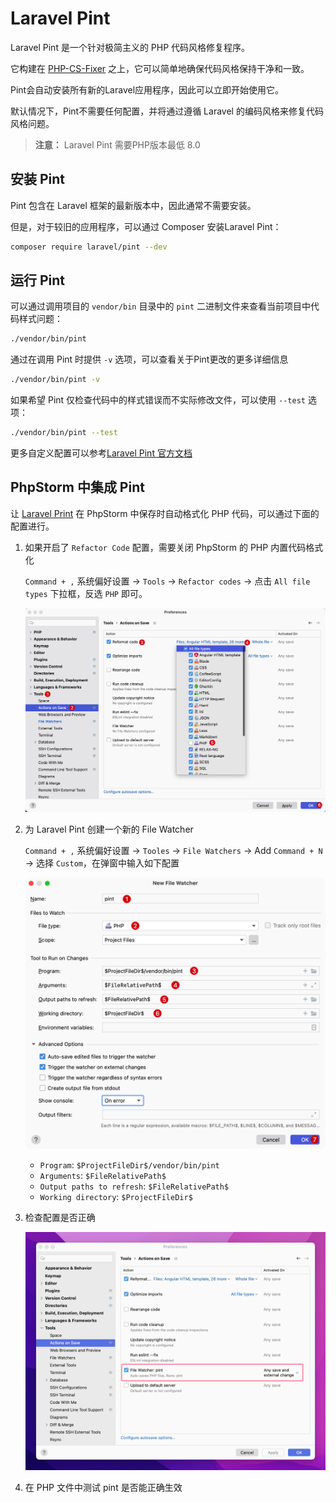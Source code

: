 # Laravel Pint 

Laravel Pint 是一个针对极简主义的 PHP 代码风格修复程序。

它构建在 [PHP-CS-Fixer](https://github.com/FriendsOfPHP/PHP-CS-Fixer) 之上，它可以简单地确保代码风格保持干净和一致。

Pint会自动安装所有新的Laravel应用程序，因此可以立即开始使用它。

默认情况下，Pint不需要任何配置，并将通过遵循 Laravel 的编码风格来修复代码风格问题。

> **注意：** Laravel Pint 需要PHP版本最低 8.0

## 安装 Pint

Pint 包含在 Laravel 框架的最新版本中，因此通常不需要安装。

但是，对于较旧的应用程序，可以通过 Composer 安装Laravel Pint：

```bash
composer require laravel/pint --dev
```

## 运行 Pint


可以通过调用项目的 `vendor/bin` 目录中的 `pint` 二进制文件来查看当前项目中代码样式问题：

```bash
./vendor/bin/pint
```

通过在调用 Pint 时提供 `-v` 选项，可以查看关于Pint更改的更多详细信息

```bash
./vendor/bin/pint -v
```


如果希望 Pint 仅检查代码中的样式错误而不实际修改文件，可以使用 `--test` 选项：

```bash
./vendor/bin/pint --test
```

更多自定义配置可以参考[Laravel Pint 官方文档](https://laravel.com/docs/pint)

## PhpStorm 中集成 Pint

让 [Laravel Print](https://github.com/laravel/pint) 在 PhpStorm 中保存时自动格式化 PHP 代码，可以通过下面的配置进行。

1. 如果开启了 `Refactor Code` 配置，需要关闭 PhpStorm 的 PHP 内置代码格式化
    
    `Command + ,` 系统偏好设置 -> `Tools` -> `Refactor codes` -> 点击 `All file types` 下拉框，反选 `PHP` 即可。

    ![](./images/laravel-pint/turn-off-built-in-code-formatting-for-php.png)

2. 为 Laravel Pint 创建一个新的 File Watcher

    `Command + ,` 系统偏好设置 -> `Tooles` -> `File Watchers` -> Add `Command + N` -> 选择 `Custom`，在弹窗中输入如下配置

    ![](./images/laravel-pint/add-new-file-watcher.png)


    - `Program`: `$ProjectFileDir$/vendor/bin/pint`
    - `Arguments`: `$FileRelativePath$`
    - `Output paths to refresh`: `$FileRelativePath$`
    - `Working directory`: `$ProjectFileDir$`

3. 检查配置是否正确

    ![](./images/laravel-pint/create-a-new-file-watcher-for-laravel-pint.png)


4. 在 PHP 文件中测试 pint 是否能正确生效